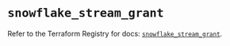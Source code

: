 # `snowflake_stream_grant`

Refer to the Terraform Registry for docs: [`snowflake_stream_grant`](https://registry.terraform.io/providers/snowflake-labs/snowflake/0.84.1/docs/resources/stream_grant).
